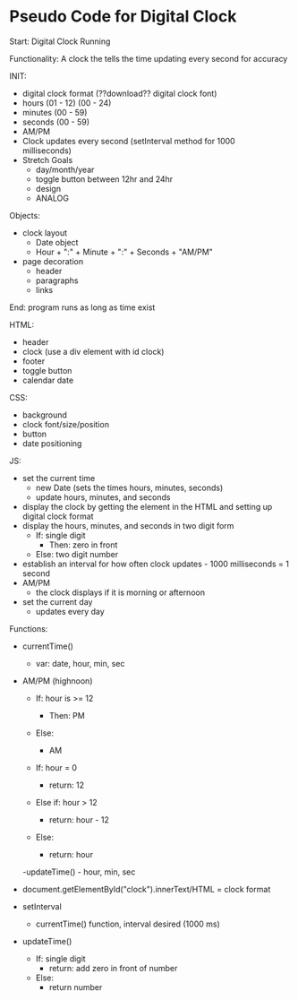 # Pseudo Code for Digital Clock

Start: Digital Clock Running

Functionality: A clock the tells the time updating every second for accuracy 

INIT:
- digital clock format (??download?? digital clock font)
- hours (01 - 12) (00 - 24)
- minutes (00 - 59)
- seconds (00 - 59)
- AM/PM
- Clock updates every second (setInterval method for 1000      
milliseconds)
- Stretch Goals
    - day/month/year
    - toggle button between 12hr and 24hr
    - design
    - ANALOG 

Objects:
- clock layout 
    - Date object
    - Hour + ":" + Minute + ":" + Seconds + "AM/PM"
- page decoration
    - header
    - paragraphs
    - links

End: program runs as long as time exist

HTML:
- header
- clock (use a div element with id clock)
- footer
- toggle button
- calendar date

CSS:
- background
- clock font/size/position
- button
- date positioning

JS:
- set the current time
    - new Date (sets the times hours, minutes, seconds)
    - update hours, minutes, and seconds
- display the clock by getting the element in the HTML and setting up digital clock format
- display the hours, minutes, and seconds in two digit form
    - If: single digit
        - Then: zero in front
    - Else: two digit number
- establish an interval for how often clock updates
        - 1000 milliseconds = 1 second
- AM/PM
    - the clock displays if it is morning or afternoon
- set the current day
    - updates every day

Functions:
- currentTime()
    - var: date, hour, min, sec
   
    
- AM/PM (highnoon)
    - If: hour is >= 12
        - Then: PM
    - Else: 
        - AM
    
    - If: hour = 0
        - return: 12
    - Else if: hour > 12
        - return: hour - 12
    - Else:
        - return: hour

     -updateTime()
        - hour, min, sec

- document.getElementById("clock").innerText/HTML = clock format

- setInterval
    - currentTime() function, interval desired (1000 ms)
        
- updateTime()
    - If: single digit
        - return: add zero in front of number
    - Else: 
        - return number 



